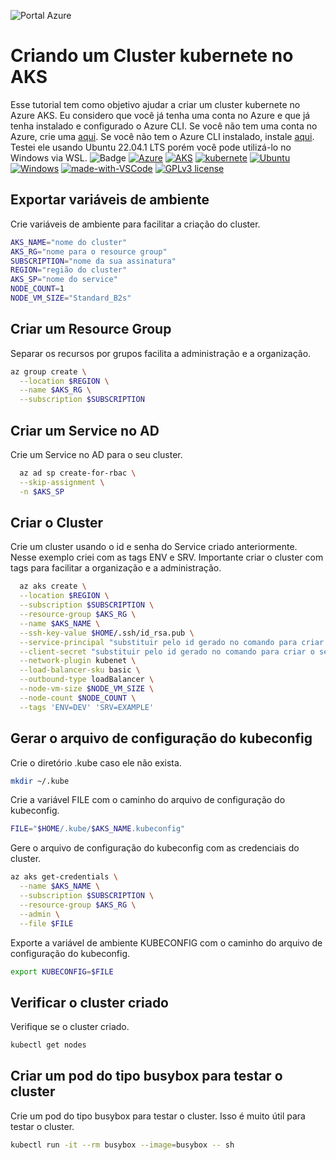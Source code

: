![Portal Azure](https://dytvr9ot2sszz.cloudfront.net/wp-content/uploads/2020/05/k8saks1-1.jpg)
# Criando um Cluster kubernete no AKS
Esse tutorial tem como objetivo ajudar a criar um cluster kubernete no Azure AKS. Eu considero que você já tenha uma conta no Azure e que já tenha instalado e configurado o Azure CLI. Se você não tem uma conta no Azure, crie uma [aqui](https://azure.microsoft.com/pt-br/free/). Se você não tem o Azure CLI instalado, instale [aqui](https://docs.microsoft.com/pt-br/cli/azure/install-azure-cli-linux?pivots=apt).  Testei ele usando Ubuntu 22.04.1 LTS porém você pode utilizá-lo no Windows via WSL.
![Badge](https://img.shields.io/badge/Status-em%20desenvolvimento-yellow) 
[![Azure](https://img.shields.io/badge/Azure-Portal-darkblue)](https://portal.azure.com/) [![AKS](https://img.shields.io/badge/AKS-kubernete-darkblue)](https://learn.microsoft.com/en-us/azure/aks/) [![kubernete](https://img.shields.io/badge/kubernete-Cluster-darkblue)](https://kubernete.io/docs/concepts/architecture/) [![Ubuntu](https://img.shields.io/badge/Ubuntu-20.04+-orange)](http://ubuntu.com) [![Windows](https://img.shields.io/badge/Windows-WSL-blue)](https://learn.microsoft.com/pt-br/windows/wsl/install)
[![made-with-VSCode](https://img.shields.io/badge/Made%20With-VSCode-1f425f.svg)](https://code.visualstudio.com/) 
[![GPLv3 license](https://img.shields.io/badge/License-GPLv3-blue.svg)](http://perso.crans.org/besson/LICENSE.html)
## Exportar variáveis de ambiente
Crie variáveis de ambiente para facilitar a criação do cluster.
```bash
AKS_NAME="nome do cluster"
AKS_RG="nome para o resource group"
SUBSCRIPTION="nome da sua assinatura"
REGION="região do cluster"
AKS_SP="nome do service"
NODE_COUNT=1
NODE_VM_SIZE="Standard_B2s"
```
## Criar um Resource Group
Separar os recursos por grupos facilita a administração e a organização. 
```bash
az group create \
  --location $REGION \
  --name $AKS_RG \
  --subscription $SUBSCRIPTION
```
## Criar um Service no AD
Crie um Service no AD para o seu cluster. 
```bash
  az ad sp create-for-rbac \
  --skip-assignment \
  -n $AKS_SP
```
## Criar o Cluster
Crie um cluster usando o id e senha do Service criado anteriormente. Nesse exemplo criei com as tags ENV e SRV. Importante criar o cluster com tags para facilitar a organização e a administração.
```bash
  az aks create \
  --location $REGION \
  --subscription $SUBSCRIPTION \
  --resource-group $AKS_RG \
  --name $AKS_NAME \
  --ssh-key-value $HOME/.ssh/id_rsa.pub \
  --service-principal "substituir pelo id gerado no comando para criar o service" \
  --client-secret "substituir pelo id gerado no comando para criar o service" \
  --network-plugin kubenet \
  --load-balancer-sku basic \
  --outbound-type loadBalancer \
  --node-vm-size $NODE_VM_SIZE \
  --node-count $NODE_COUNT \
  --tags 'ENV=DEV' 'SRV=EXAMPLE'
```
## Gerar o arquivo de configuração do kubeconfig
Crie o diretório .kube caso ele não exista.
```bash
mkdir ~/.kube
```
Crie a variável FILE com o caminho do arquivo de configuração do kubeconfig.
```bash	
FILE="$HOME/.kube/$AKS_NAME.kubeconfig"
```
Gere o arquivo de configuração do kubeconfig com as credenciais do cluster.
```bash	
az aks get-credentials \
  --name $AKS_NAME \
  --subscription $SUBSCRIPTION \
  --resource-group $AKS_RG \
  --admin \
  --file $FILE
```
Exporte a variável de ambiente KUBECONFIG com o caminho do arquivo de configuração do kubeconfig.
```bash
export KUBECONFIG=$FILE
```
## Verificar o cluster criado
Verifique se o cluster criado. 
```bash
kubectl get nodes
```
## Criar um pod do tipo busybox para testar o cluster
Crie um pod do tipo busybox para testar o cluster. Isso é muito útil para testar o cluster.
```bash
kubectl run -it --rm busybox --image=busybox -- sh
```
